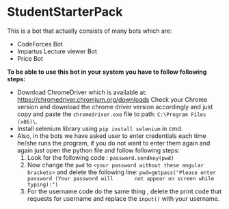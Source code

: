 ﻿# StudentStarterPack
This is a bot that actually consists of many bots which are: 
- CodeForces Bot
- Impartus Lecture viewer Bot
- Price Bot

**To be able to use this bot in your system you have to follow following steps:**
- Download ChromeDriver which is available at: https://chromedriver.chromium.org/downloads
Check your Chrome version and download the chrome driver version accordingly and just copy and paste the ```chromedriver.exe``` file to path: ```C:\Program Files (x86)\```.
- Install selenium library using ```pip install selenium``` in cmd.
- Also, in the bots we have asked user to enter credentials each time he/she runs the program, if you do not want to enter them again and again just open the python file and follow following steps:
   1. Look for the following code : ```password.sendkey(pwd)```
   2. Now change the ```pwd``` to ```<your password without these angular brackets>``` and delete the following line: ```pwd=getpass("Please enter password (Your password will       not appear on screen while typing):")```
   3. For the username code do the same thing , delete the print code that requests for username and replace the ```input()``` with your username.  
 
